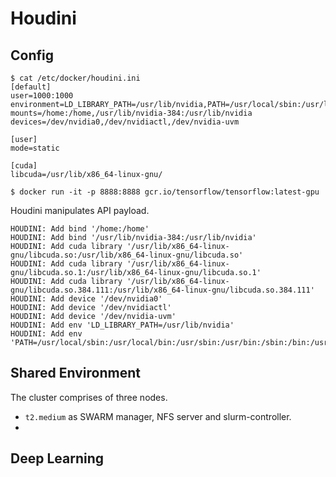 # Houdini

## Config

```
$ cat /etc/docker/houdini.ini
[default]
user=1000:1000
environment=LD_LIBRARY_PATH=/usr/lib/nvidia,PATH=/usr/local/sbin:/usr/local/bin:/usr/sbin:/usr/bin:/sbin:/bin:/usr/lib/nvidia/bin
mounts=/home:/home,/usr/lib/nvidia-384:/usr/lib/nvidia
devices=/dev/nvidia0,/dev/nvidiactl,/dev/nvidia-uvm

[user]
mode=static

[cuda]
libcuda=/usr/lib/x86_64-linux-gnu/
```

```
$ docker run -it -p 8888:8888 gcr.io/tensorflow/tensorflow:latest-gpu
```

Houdini manipulates API payload.

```
HOUDINI: Add bind '/home:/home'
HOUDINI: Add bind '/usr/lib/nvidia-384:/usr/lib/nvidia'
HOUDINI: Add cuda library '/usr/lib/x86_64-linux-gnu/libcuda.so:/usr/lib/x86_64-linux-gnu/libcuda.so'
HOUDINI: Add cuda library '/usr/lib/x86_64-linux-gnu/libcuda.so.1:/usr/lib/x86_64-linux-gnu/libcuda.so.1'
HOUDINI: Add cuda library '/usr/lib/x86_64-linux-gnu/libcuda.so.384.111:/usr/lib/x86_64-linux-gnu/libcuda.so.384.111'
HOUDINI: Add device '/dev/nvidia0'
HOUDINI: Add device '/dev/nvidiactl'
HOUDINI: Add device '/dev/nvidia-uvm'
HOUDINI: Add env 'LD_LIBRARY_PATH=/usr/lib/nvidia'
HOUDINI: Add env 'PATH=/usr/local/sbin:/usr/local/bin:/usr/sbin:/usr/bin:/sbin:/bin:/usr/lib/nvidia/bin'
```

## Shared Environment

The cluster comprises of three nodes.
 - `t2.medium` as SWARM manager, NFS server and slurm-controller.
 -



## Deep Learning

